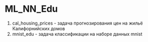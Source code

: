 # ML_NN_Edu

1) cal_housing_prices - задача прогнозирования цен на жильё Калифорнийских домов
2) mnist_edu - задача классификации на наборе данных mnist
